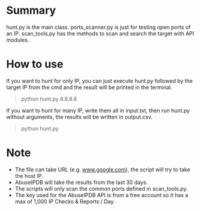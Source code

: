 # Summary
hunt.py is the main class.
ports_scanner.py is just for testing open ports of an IP.
scan_tools.py has the methods to scan and search the target with API modules.

# How to use
If you want to hunt for only IP, you can just execute hunt.py followed by the target IP from the cmd and the result will be printed in the terminal.
> python hunt.py 8.8.8.8 

If you want to hunt for many IP, write them all in input.txt, then run hunt.py without arguments, the results will be written in output.csv.
> python hunt.py

# Note
- The file can take URL (e.g. www.google.com), the script will try to take the host IP.
- AbuseIPDB will take the results from the last 30 days.
- The scripts will only scan the common ports defined in scan_tools.py.
- The key used for the AbuseIPDB API is from a free account so it has a max of 1,000 IP Checks & Reports / Day.
